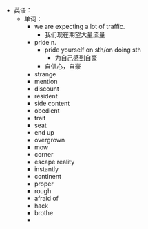 - 英语：
	- 单词：
		- we are expecting a lot of traffic.
			- 我们现在期望大量流量
		- pride n.
			- pride yourself on sth/on doing sth
				- 为自己感到自豪
			- 自信心，自豪
		- strange
		- mention
		- discount
		- resident
		- side content
		- obedient
		- trait
		- seat
		- end up
		- overgrown
		- mow
		- corner
		- escape reality
		- instantly
		- continent
		- proper
		- rough
		- afraid of
		- hack
		- brothe
		-